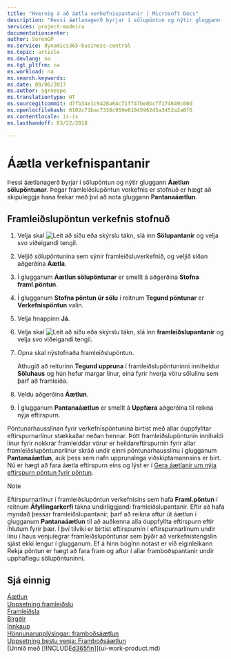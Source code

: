 ```yaml
---
title: "Hvernig á að áætla verkefnispantanir | Microsoft Docs"
description: "Þessi áætlanagerð byrjar í sölupöntun og nýtir gluggann  **Áætlun sölupöntunar**. Þegar framleiðslupöntun verkefnis er stofnuð er hægt að skipuleggja hana frekar með því að nota gluggann **Pantanaáætlun**."
services: project-madeira
documentationcenter: 
author: SorenGP
ms.service: dynamics365-business-central
ms.topic: article
ms.devlang: na
ms.tgt_pltfrm: na
ms.workload: na
ms.search.keywords: 
ms.date: 09/06/2017
ms.author: sgroespe
ms.translationtype: HT
ms.sourcegitcommit: d7fb34e1c9428a64c71ff47be8bcff174649c00d
ms.openlocfilehash: 6102c71bac7338c959e61045962d5a3452a2a0f6
ms.contentlocale: is-is
ms.lasthandoff: 03/22/2018

---
```

# <a name="plan-project-orders"></a>Áætla verkefnispantanir
Þessi áætlanagerð byrjar í sölupöntun og nýtir gluggann  **Áætlun sölupöntunar**. Þegar framleiðslupöntun verkefnis er stofnuð er hægt að skipuleggja hana frekar með því að nota gluggann **Pantanaáætlun**.  

## <a name="to-create-a-project-production-order"></a>Framleiðslupöntun verkefnis stofnuð  

1.  Velja skal ![Leit að síðu eða skýrslu](media/ui-search/search_small.png "Leit að síðu eða skýrslu táknið") tákn, slá inn  **Sölupantanir** og velja svo viðeigandi tengil.  
2.  Veljið sölupöntunina sem sýnir framleiðsluverkefnið, og veljið síðan aðgerðina **Áætla**.  
4.  Í glugganum **Áætlun sölupöntunar** er smellt á aðgerðina **Stofna framl.pöntun**.  
5.  Í glugganum **Stofna pöntun úr sölu** í reitnum **Tegund pöntunar** er **Verkefnispöntun** valin.  
6.  Velja hnappinn **Já**.  
7.  Velja skal ![Leit að síðu eða skýrslu](media/ui-search/search_small.png "Leit að síðu eða skýrslu táknið") tákn, slá inn  **framleiðslupantanir** og velja svo viðeigandi tengil.
8. Opna skal nýstofnaða framleiðslupöntun.  

    Athugið að reiturinn **Tegund uppruna** í framleiðslupöntuninni inniheldur **Söluhaus** og hún hefur margar línur, eina fyrir hverja vöru sölulínu sem þarf að framleiða.  
9. Veldu aðgerðina **Áætlun**.
10. Í glugganum **Pantanaáætlun** er smellt á **Uppfæra** aðgerðina til reikna nýja eftirspurn.  

Pöntunarhausslínan fyrir verkefnispöntunina birtist með allar óuppfylltar eftirspurnarlínur stækkaðar neðan hennar. Þótt framleiðslupöntunin innihaldi línur fyrir nokkrar framleiddar vörur er heildareftirspurnin fyrir allar framleiðslupöntunarlínur skráð undir einni pöntunarhausslínu í glugganum **Pantanaáætlun**, auk þess sem nafn upprunalega viðskiptamannsins er birt. Nú er hægt að fara áætla eftirspurn eins og lýst er í [Gera áætlanir um nýja eftirspurn pöntun fyrir pöntun](production-how-to-plan-for-new-demand.md).  

> [!NOTE]  
>  Eftirspurnarlínur í framleiðslupöntun verkefnisins sem hafa **Framl.pöntun** í reitnum **Áfyllingarkerfi** tákna undirliggjandi framleiðslupantanir. Eftir að hafa myndað þessar framleiðslupantanir, þarf að reikna aftur út áætlun í glugganum **Pantanaáætlun** til að auðkenna alla óuppfyllta eftirspurn eftir íhlutum fyrir þær. Í því tilviki er birtist eftirspurnin í eftirspurnarlínum undir línu í haus venjulegrar framleiðslupöntunar sem þýðir að verkefnistengslin sjást ekki lengur í glugganum. Ef á hinn bóginn notast er við eiginleikann Rekja pöntun er hægt að fara fram og aftur í allar framboðspantanir undir upphaflegu sölupöntuninni.  

## <a name="see-also"></a>Sjá einnig
[Áætlun](production-planning.md)   
[Uppsetning framleiðslu](production-configure-production-processes.md)  
[Framleiðsla](production-manage-manufacturing.md)    
[Birgðir](inventory-manage-inventory.md)  
[Innkaup](purchasing-manage-purchasing.md)  
[Hönnunarupplýsingar: framboðsáætlun](design-details-supply-planning.md)   
[Uppsetning bestu venja: Framboðsáætlun](setup-best-practices-supply-planning.md)  
[Unnið með [!INCLUDE[d365fin](includes/d365fin_md.md)]](ui-work-product.md)

